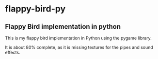 # flappy-bird-py
## Flappy Bird implementation in python

This is my flappy bird implementation in Python using the pygame library.

It is about 80% complete, as it is missing textures for the pipes and sound effects.
